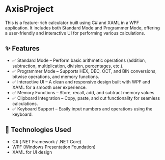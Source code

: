 # AxisProject

This is a feature-rich calculator built using C# and XAML in a WPF application.
It includes both Standard Mode and Programmer Mode, offering a user-friendly and interactive UI for performing various calculations.


## ✨ Features
- ✅ Standard Mode – Perform basic arithmetic operations (addition, subtraction, multiplication, division, percentages, etc.).
- ✅ Programmer Mode – Supports HEX, DEC, OCT, and BIN conversions, bitwise operations, and memory functions.
- ✅ Interactive UI – A clean and responsive design built with WPF and XAML for a smooth user experience.
- ✅ Memory Functions – Store, recall, add, and subtract memory values.
- ✅ Clipboard Integration – Copy, paste, and cut functionality for seamless calculations.
- ✅ Keyboard Support – Easily input numbers and operations using the keyboard.


## 🚀 Technologies Used
- C# (.NET Framework / .NET Core)
- WPF (Windows Presentation Foundation)
- XAML for UI design
